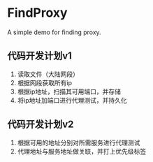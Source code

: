 # FindProxy
A simple demo for finding proxy.

## 代码开发计划v1
1. 读取文件（大陆网段）
2. 根据网段获取所有ip
3. 根据ip地址，扫描其可用端口，并存储
4. 将ip地址加端口进行代理测试，并持久化

## 代码开发计划v2
1. 根据可用的地址分别对所需服务进行代理测试
2. 代理地址与服务地址做关联，并打上优先级标签